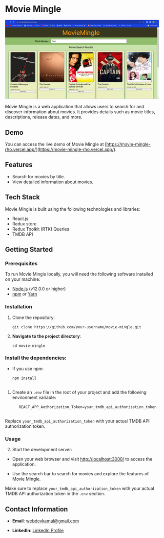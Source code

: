 # Movie Mingle

![MovieMingle-Screenshot](Screenshot%202023-09-30%20005713.png)

Movie Mingle is a web application that allows users to search for and discover information about movies. It provides details such as movie titles, descriptions, release dates, and more.

## Demo

You can access the live demo of Movie Mingle at [https://movie-mingle-rho.vercel.app/](https://movie-mingle-rho.vercel.app/).

## Features

- Search for movies by title.
- View detailed information about movies.

## Tech Stack

Movie Mingle is built using the following technologies and libraries:

- React.js
- Redux store
- Redux Toolkit (RTK) Queries
- TMDB API

## Getting Started

### Prerequisites

To run Movie Mingle locally, you will need the following software installed on your machine:

- [Node.js](https://nodejs.org/) (v12.0.0 or higher)
- [npm](https://www.npmjs.com/) or [Yarn](https://yarnpkg.com/)

### Installation

1. Clone the repository:

   ```shell
   git clone https://github.com/your-username/movie-mingle.git

2. **Navigate to the project directory**:

   ```shell
   cd movie-mingle

### Install the dependencies:

- If you use npm:

  ```shell
  npm install


1. Create an `.env` file in the root of your project and add the following environment variable:
   ```shell
      REACT_APP_Authorization_Token=your_tmdb_api_authorization_token


Replace `your_tmdb_api_authorization_token` with your actual TMDB API authorization token.


### Usage

2. Start the development server:

- Open your web browser and visit [http://localhost:3000/](http://localhost:3000/) to access the application.

- Use the search bar to search for movies and explore the features of Movie Mingle.

Make sure to replace `your_tmdb_api_authorization_token` with your actual TMDB API authorization token in the `.env` section.

## Contact Information

- **Email**: [webdevkamal@gmail.com](mailto:webdevkamal@gmail.com)

- **LinkedIn**: [LinkedIn Profile](https://www.linkedin.com/in/kamal5276/)


